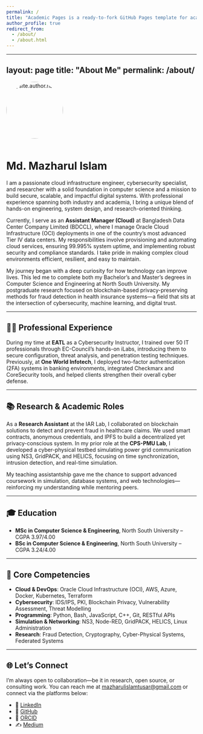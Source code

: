```yaml
---
permalink: /
title: "Academic Pages is a ready-to-fork GitHub Pages template for academic personal websites"
author_profile: true
redirect_from: 
  - /about/
  - /about.html
---
```


---
layout: page
title: "About Me"
permalink: /about/
---

<img src="{{ site.author.avatar }}" alt="{{ site.author.name }}" style="width: 150px; border-radius: 50%; margin-bottom: 1rem;">

# Md. Mazharul Islam

I am a passionate cloud infrastructure engineer, cybersecurity specialist, and researcher with a solid foundation in computer science and a mission to build secure, scalable, and impactful digital systems. With professional experience spanning both industry and academia, I bring a unique blend of hands-on engineering, system design, and research-oriented thinking.

Currently, I serve as an **Assistant Manager (Cloud)** at Bangladesh Data Center Company Limited (BDCCL), where I manage Oracle Cloud Infrastructure (OCI) deployments in one of the country’s most advanced Tier IV data centers. My responsibilities involve provisioning and automating cloud services, ensuring 99.995% system uptime, and implementing robust security and compliance standards. I take pride in making complex cloud environments efficient, resilient, and easy to maintain.

My journey began with a deep curiosity for how technology can improve lives. This led me to complete both my Bachelor’s and Master’s degrees in Computer Science and Engineering at North South University. My postgraduate research focused on blockchain-based privacy-preserving methods for fraud detection in health insurance systems—a field that sits at the intersection of cybersecurity, machine learning, and digital trust.

---

## 👨‍💻 Professional Experience

During my time at **EATL** as a Cybersecurity Instructor, I trained over 50 IT professionals through EC-Council’s hands-on iLabs, introducing them to secure configuration, threat analysis, and penetration testing techniques. Previously, at **One World Infotech**, I deployed two-factor authentication (2FA) systems in banking environments, integrated Checkmarx and CoreSecurity tools, and helped clients strengthen their overall cyber defense.

---

## 📚 Research & Academic Roles

As a **Research Assistant** at the IAR Lab, I collaborated on blockchain solutions to detect and prevent fraud in healthcare claims. We used smart contracts, anonymous credentials, and IPFS to build a decentralized yet privacy-conscious system. In my prior role at the **CPS-PMU Lab**, I developed a cyber-physical testbed simulating power grid communication using NS3, GridPACK, and HELICS, focusing on time synchronization, intrusion detection, and real-time simulation.

My teaching assistantship gave me the chance to support advanced coursework in simulation, database systems, and web technologies—reinforcing my understanding while mentoring peers.

---

## 🎓 Education

- **MSc in Computer Science & Engineering**, North South University – CGPA 3.97/4.00  
- **BSc in Computer Science & Engineering**, North South University – CGPA 3.24/4.00

---

## 🧠 Core Competencies

- **Cloud & DevOps**: Oracle Cloud Infrastructure (OCI), AWS, Azure, Docker, Kubernetes, Terraform
- **Cybersecurity**: IDS/IPS, PKI, Blockchain Privacy, Vulnerability Assessment, Threat Modelling
- **Programming**: Python, Bash, JavaScript, C++, Git, RESTful APIs
- **Simulation & Networking**: NS3, Node-RED, GridPACK, HELICS, Linux Administration
- **Research**: Fraud Detection, Cryptography, Cyber-Physical Systems, Federated Systems

---

## 🌐 Let’s Connect

I’m always open to collaboration—be it in research, open source, or consulting work. You can reach me at [mazharulislamtusar@gmail.com](mailto:mazharulislamtusar@gmail.com) or connect via the platforms below:

- 💼 [LinkedIn](https://www.linkedin.com/in/mazharul-i-tusar)  
- 🐙 [GitHub](https://github.com/mazharsnow)  
- 🧾 [ORCID](https://orcid.org/0000-0001-6225-1487)  
- ✍️ [Medium](https://medium.com/@mazharulislamtusar)

